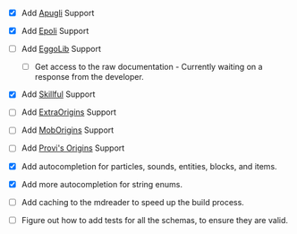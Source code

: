 - [x] Add [Apugli](https://apugli.readthedocs.io/en/latest/) Support
- [x] Add [Epoli](https://epoli-docs.readthedocs.io/en/latest/) Support
- [ ] Add [EggoLib](https://eggolib.github.io/latest/) Support
  - [ ] Get access to the raw documentation - Currently waiting on a response from the developer.
- [x] Add [Skillful](https://skillful-docs.readthedocs.io/en/latest/) Support
- [ ] Add [ExtraOrigins](https://github.com/MoriyaShiine/extra-origins/wiki) Support
- [ ] Add [MobOrigins](https://moborigins.ultrusmods.me/en/latest/) Support
- [ ] Add [Provi's Origins](https://github.com/Provismet/Provi-Origins/wiki) Support

- [x] Add autocompletion for particles, sounds, entities, blocks, and items.
- [x] Add more autocompletion for string enums.
- [ ] Add caching to the mdreader to speed up the build process.

- [ ] Figure out how to add tests for all the schemas, to ensure they are valid.
